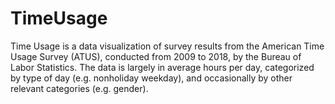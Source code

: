 # TimeUsage 
Time Usage is a data visualization of survey results from the American Time Usage Survey (ATUS), conducted from 2009 to 2018, by the Bureau of Labor Statistics.
The data is largely in average hours per day, categorized by  type of day (e.g. nonholiday weekday), and occasionally by other relevant categories (e.g. gender).
